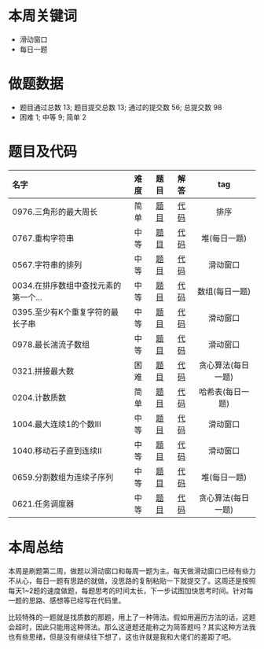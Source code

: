 # 本周关键词

* 滑动窗口
* 每日一题

# 做题数据

* 题目通过总数 13; 题目提交总数 13; 通过的提交数 56; 总提交数 98
* 困难 1; 中等 9; 简单 2


# 题目及代码

|名字|难度|题目|解答|tag|
 |:-|:-:|:-:|:-:|:-:|
|0976.三角形的最大周长|简单|[题目](https://leetcode-cn.com/problems/largest-perimeter-triangle/)|[代码](../Code/202012第1周/0976.三角形的最大周长.md)|排序
|0767.重构字符串|中等|[题目](https://leetcode-cn.com/problems/reorganize-string/)|[代码](../Code/202012第1周/0767.重构字符串.md)|堆(每日一题)
|0567.字符串的排列|中等|[题目](https://leetcode-cn.com/problems/permutation-in-string/)|[代码](../Code/202012第1周/0567.字符串的排列.md)|滑动窗口
|0034.在排序数组中查找元素的第一个...|中等|[题目](https://leetcode-cn.com/problems/find-first-and-last-position-of-element-in-sorted-array/)|[代码](../Code/202012第1周/0034.在排序数组中查找元素的第一个和最后一个位置.md)|数组(每日一题)
|0395.至少有K个重复字符的最长子串|中等|[题目](https://leetcode-cn.com/problems/longest-substring-with-at-least-k-repeating-characters/)|[代码](../Code/202012第1周/0395.至少有K个重复字符的最长子串.md)|滑动窗口
|0978.最长湍流子数组|中等|[题目](https://leetcode-cn.com/problems/longest-turbulent-subarray/)|[代码](../Code/202012第1周/0978.最长湍流子数组.md)|滑动窗口
|0321.拼接最大数|困难|[题目](https://leetcode-cn.com/problems/create-maximum-number/)|[代码](../Code/202012第1周/0321.拼接最大数.md)|贪心算法(每日一题)
|0204.计数质数|简单|[题目](https://leetcode-cn.com/problems/count-primes/)|[代码](../Code/202012第1周/0204.计数质数.md)|哈希表(每日一题)
|1004.最大连续1的个数III|中等|[题目](https://leetcode-cn.com/problems/max-consecutive-ones-iii/)|[代码](../Code/202012第1周/1004.最大连续1的个数III.md)|滑动窗口
|1040.移动石子直到连续II|中等|[题目](https://leetcode-cn.com/problems/moving-stones-until-consecutive-ii/)|[代码](../Code/202012第1周/1040.移动石子直到连续II.md)|滑动窗口
|0659.分割数组为连续子序列|中等|[题目](https://leetcode-cn.com/problems/split-array-into-consecutive-subsequences/)|[代码](../Code/202012第1周/0659.分割数组为连续子序列.md)|堆(每日一题)
|0621.任务调度器|中等|[题目](https://leetcode-cn.com/problems/task-scheduler/)|[代码](../Code/202012第1周/0621.任务调度器.md)|贪心算法(每日一题)


# 本周总结
本周是刷题第二周，做题以滑动窗口和每周一题为主。每天做滑动窗口已经有些力不从心，每日一题有思路的就做，没思路的复制粘贴一下就提交了。这周还是按照每天1~2题的速度做题，每题思考的时间太长，下一步试图加快思考时间。针对每一题的思路、感想等已经写在代码里。

比较特殊的一题就是找质数的那题，用上了一种筛法。假如用遍历方法的话，这题会超时，因此只能用这种筛法。那么这道题还能称之为简答题吗？其实这种方法我也有些思绪，但是没有继续往下想了，这也许就是我和大佬们的差距了吧。



